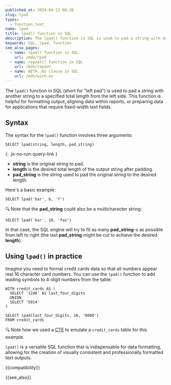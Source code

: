 ```yaml
---
published_at: 2024-04-13 08:20
slug: lpad
types:
  - function.text
name: lpad
title: lpad() function in SQL
description: The lpad() function in SQL is used to pad a string with another string to a specified total length from the left side.
keywords: SQL, lpad, function
see_also_pages:
  - name: rpad() function in SQL
    url: /mdn/rpad
  - name: repeat() function in SQL
    url: /mdn/repeat
  - name: WITH..AS clause in SQL
    url: /mdn/with-as
---
```


The `lpad()` function in SQL (short for "left pad") is used to pad a string with another string to a specified total length from the left side. This function is helpful for formatting output, aligning data within reports, or preparing data for applications that require fixed-width text fields.

## Syntax

The syntax for the `lpad()` function involves three arguments:

~~~pgsql
SELECT lpad(string, length, pad_string)
~~~
{: .js-no-run-query-link }

- **string** is the original string to pad.
- **length** is the desired total length of the output string after padding.
- **pad_string** is the string used to pad the original string to the desired length.

Here's a basic example:

~~~pgsql
SELECT lpad('bar', 6, 'f')
~~~

:mag: Note that the **pad_string** could also be a multicharacter string:

~~~pgsql
SELECT lpad('bar', 10, 'foo')
~~~

In that case, the SQL engine will try to fit as many **pad_string**-s as possible from left to right (the last **pad_string** might be cut to achieve the desired **length**).

## Using `lpad()` in practice

Imagine you need to format credit cards data so that all numbers appear real 16 character card numbers. You can use the `lpad()` function to add leading symbols to 4-digit numbers from the table:

~~~pgsql
WITH credit_cards AS (
  SELECT '1248' AS last_four_digits
  UNION
  SELECT '5914'
)

SELECT lpad(last_four_digits, 16, '0000')
FROM credit_cards
~~~

:mag: Note how we used a [CTE](/mdn/with-as) to emulate a `credit_cards` table for this example.

`lpad()` is a versatile SQL function that is indispensable for data formatting, allowing for the creation of visually consistent and professionally formatted text outputs.

{{compatibility}}

{{see_also}}
